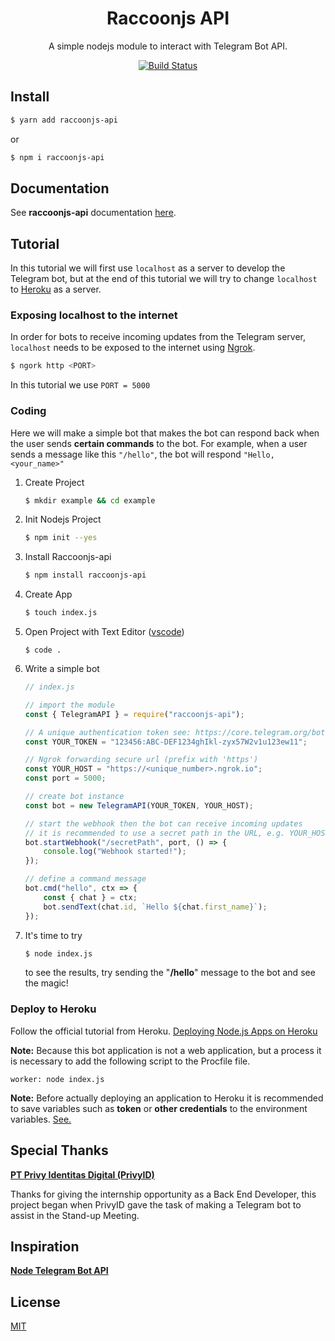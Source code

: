 <h1 align="center">Raccoonjs API</h1>

<div align="center">
    A simple nodejs module to interact with Telegram Bot API.
    
[![Build Status](https://travis-ci.org/josestg/raccoonjs-api.svg?branch=master)](https://travis-ci.org/josestg/raccoonjs-api)

</div>

## Install

```bash
$ yarn add raccoonjs-api
```

or

```bash
$ npm i raccoonjs-api
```

## Documentation

See **raccoonjs-api** documentation [here](https://josestg.github.io/raccoonjs-api/).

## Tutorial

In this tutorial we will first use `localhost` as a server to develop the Telegram bot, but at the end of this tutorial we will try to change `localhost` to [Heroku](https://dashboard.heroku.com/) as a server.

### Exposing localhost to the internet

In order for bots to receive incoming updates from the Telegram server, `localhost` needs to be exposed to the internet using [Ngrok](https://ngrok.com/).

```bash
$ ngork http <PORT>
```

In this tutorial we use `PORT = 5000`

### Coding

Here we will make a simple bot that makes the bot can respond back when the user sends **certain commands** to the bot. For example, when a user sends a message like this `"/hello"`, the bot will respond `"Hello, <your_name>"`

1. Create Project

    ```bash
    $ mkdir example && cd example
    ```

2. Init Nodejs Project

    ```bash
    $ npm init --yes
    ```

3. Install Raccoonjs-api

    ```bash
    $ npm install raccoonjs-api
    ```

4. Create App

    ```bash
    $ touch index.js
    ```

5. Open Project with Text Editor ([vscode](https://code.visualstudio.com/))

    ```
    $ code .
    ```

6. Write a simple bot

    ```js
    // index.js

    // import the module
    const { TelegramAPI } = require("raccoonjs-api");

    // A unique authentication token see: https://core.telegram.org/bots/api#making-requests
    const YOUR_TOKEN = "123456:ABC-DEF1234ghIkl-zyx57W2v1u123ew11";

    // Ngrok forwarding secure url (prefix with 'https')
    const YOUR_HOST = "https://<unique_number>.ngrok.io";
    const port = 5000;

    // create bot instance
    const bot = new TelegramAPI(YOUR_TOKEN, YOUR_HOST);

    // start the webhook then the bot can receive incoming updates
    // it is recommended to use a secret path in the URL, e.g. YOUR_HOST/<YOUR_TOKEN>. Because no one else knows your bot token.
    bot.startWebhook("/secretPath", port, () => {
        console.log("Webhook started!");
    });

    // define a command message
    bot.cmd("hello", ctx => {
        const { chat } = ctx;
        bot.sendText(chat.id, `Hello ${chat.first_name}`);
    });
    ```

7. It's time to try

    ```bash
    $ node index.js
    ```

    to see the results, try sending the "**/hello**" message to the bot and see the magic!

### Deploy to Heroku

Follow the official tutorial from Heroku. [Deploying Node.js Apps on Heroku](https://devcenter.heroku.com/articles/deploying-nodejs)

**Note:**
Because this bot application is not a web application, but a process it is necessary to add the following script to the Procfile file.

```Procfile
worker: node index.js
```

**Note:**
Before actually deploying an application to Heroku it is recommended to save variables such as **token** or **other credentials** to the environment variables. [See.](https://devcenter.heroku.com/articles/config-vars)

## Special Thanks

**[PT Privy Identitas Digital (PrivyID)](https://privy.id/)**

Thanks for giving the internship opportunity as a Back End Developer, this project began when PrivyID gave the task of making a Telegram bot to assist in the Stand-up Meeting.

## Inspiration

**[Node Telegram Bot API](https://github.com/yagop/node-telegram-bot-api)**

## License

[MIT](https://github.com/josestg/raccoonjs-api/blob/master/LICENSE)
